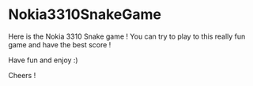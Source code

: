 # Nokia3310SnakeGame
Here is the Nokia 3310 Snake game !
You can try to play to this really fun game and have the best score !

Have fun and enjoy :)

Cheers !
